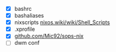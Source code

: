 


<!-- TODO: -->
- [x] bashrc
- [x] bashaliases
- [x] nixscripts [nixos.wiki/wiki/Shell_Scripts](nixos.wiki/wiki/Shell_Scripts)
- [x] .xprofile
- [x] [github.com/Mic92/sops-nix](github.com/Mic92/sops-nix)
- [ ] dwm conf
